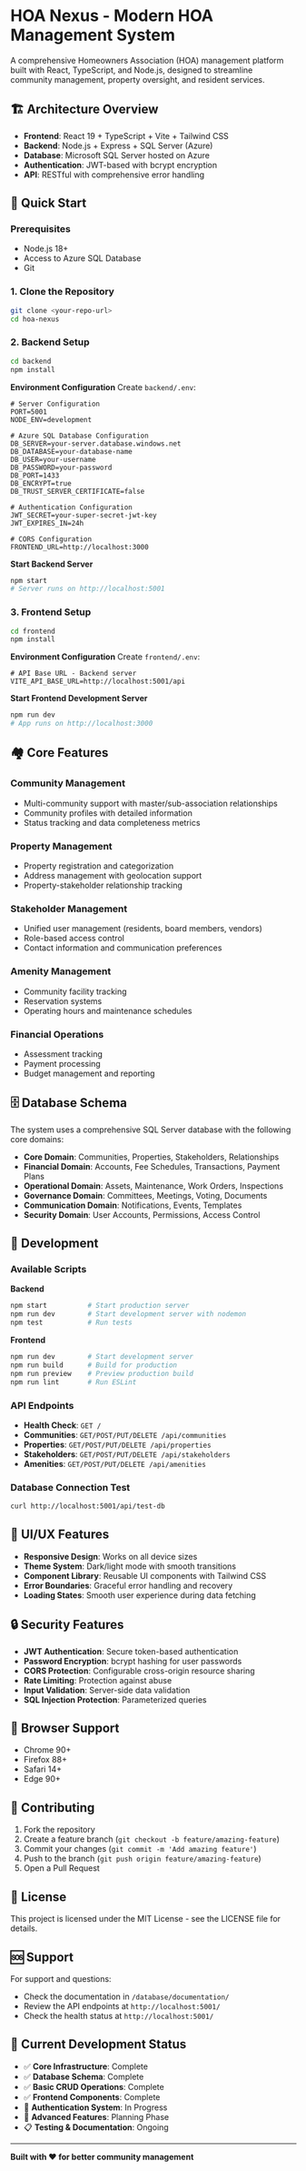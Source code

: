 # HOA Nexus - Modern HOA Management System

A comprehensive Homeowners Association (HOA) management platform built with React, TypeScript, and Node.js, designed to streamline community management, property oversight, and resident services.

## 🏗️ **Architecture Overview**

- **Frontend**: React 19 + TypeScript + Vite + Tailwind CSS
- **Backend**: Node.js + Express + SQL Server (Azure)
- **Database**: Microsoft SQL Server hosted on Azure
- **Authentication**: JWT-based with bcrypt encryption
- **API**: RESTful with comprehensive error handling

## 🚀 **Quick Start**

### **Prerequisites**
- Node.js 18+ 
- Access to Azure SQL Database
- Git

### **1. Clone the Repository**
```bash
git clone <your-repo-url>
cd hoa-nexus
```

### **2. Backend Setup**
```bash
cd backend
npm install
```

**Environment Configuration**
Create `backend/.env`:
```env
# Server Configuration
PORT=5001
NODE_ENV=development

# Azure SQL Database Configuration
DB_SERVER=your-server.database.windows.net
DB_DATABASE=your-database-name
DB_USER=your-username
DB_PASSWORD=your-password
DB_PORT=1433
DB_ENCRYPT=true
DB_TRUST_SERVER_CERTIFICATE=false

# Authentication Configuration
JWT_SECRET=your-super-secret-jwt-key
JWT_EXPIRES_IN=24h

# CORS Configuration
FRONTEND_URL=http://localhost:3000
```

**Start Backend Server**
```bash
npm start
# Server runs on http://localhost:5001
```

### **3. Frontend Setup**
```bash
cd frontend
npm install
```

**Environment Configuration**
Create `frontend/.env`:
```env
# API Base URL - Backend server
VITE_API_BASE_URL=http://localhost:5001/api
```

**Start Frontend Development Server**
```bash
npm run dev
# App runs on http://localhost:3000
```

## 🏘️ **Core Features**

### **Community Management**
- Multi-community support with master/sub-association relationships
- Community profiles with detailed information
- Status tracking and data completeness metrics

### **Property Management**
- Property registration and categorization
- Address management with geolocation support
- Property-stakeholder relationship tracking

### **Stakeholder Management**
- Unified user management (residents, board members, vendors)
- Role-based access control
- Contact information and communication preferences

### **Amenity Management**
- Community facility tracking
- Reservation systems
- Operating hours and maintenance schedules

### **Financial Operations**
- Assessment tracking
- Payment processing
- Budget management and reporting

## 🗄️ **Database Schema**

The system uses a comprehensive SQL Server database with the following core domains:

- **Core Domain**: Communities, Properties, Stakeholders, Relationships
- **Financial Domain**: Accounts, Fee Schedules, Transactions, Payment Plans
- **Operational Domain**: Assets, Maintenance, Work Orders, Inspections
- **Governance Domain**: Committees, Meetings, Voting, Documents
- **Communication Domain**: Notifications, Events, Templates
- **Security Domain**: User Accounts, Permissions, Access Control

## 🔧 **Development**

### **Available Scripts**

**Backend**
```bash
npm start          # Start production server
npm run dev        # Start development server with nodemon
npm test           # Run tests
```

**Frontend**
```bash
npm run dev        # Start development server
npm run build      # Build for production
npm run preview    # Preview production build
npm run lint       # Run ESLint
```

### **API Endpoints**

- **Health Check**: `GET /`
- **Communities**: `GET/POST/PUT/DELETE /api/communities`
- **Properties**: `GET/POST/PUT/DELETE /api/properties`
- **Stakeholders**: `GET/POST/PUT/DELETE /api/stakeholders`
- **Amenities**: `GET/POST/PUT/DELETE /api/amenities`

### **Database Connection Test**
```bash
curl http://localhost:5001/api/test-db
```

## 🎨 **UI/UX Features**

- **Responsive Design**: Works on all device sizes
- **Theme System**: Dark/light mode with smooth transitions
- **Component Library**: Reusable UI components with Tailwind CSS
- **Error Boundaries**: Graceful error handling and recovery
- **Loading States**: Smooth user experience during data fetching

## 🔒 **Security Features**

- **JWT Authentication**: Secure token-based authentication
- **Password Encryption**: bcrypt hashing for user passwords
- **CORS Protection**: Configurable cross-origin resource sharing
- **Rate Limiting**: Protection against abuse
- **Input Validation**: Server-side data validation
- **SQL Injection Protection**: Parameterized queries

## 📱 **Browser Support**

- Chrome 90+
- Firefox 88+
- Safari 14+
- Edge 90+

## 🤝 **Contributing**

1. Fork the repository
2. Create a feature branch (`git checkout -b feature/amazing-feature`)
3. Commit your changes (`git commit -m 'Add amazing feature'`)
4. Push to the branch (`git push origin feature/amazing-feature`)
5. Open a Pull Request

## 📄 **License**

This project is licensed under the MIT License - see the LICENSE file for details.

## 🆘 **Support**

For support and questions:
- Check the documentation in `/database/documentation/`
- Review the API endpoints at `http://localhost:5001/`
- Check the health status at `http://localhost:5001/`

## 🔄 **Current Development Status**

- ✅ **Core Infrastructure**: Complete
- ✅ **Database Schema**: Complete
- ✅ **Basic CRUD Operations**: Complete
- ✅ **Frontend Components**: Complete
- 🔄 **Authentication System**: In Progress
- 🔄 **Advanced Features**: Planning Phase
- 📋 **Testing & Documentation**: Ongoing

---

**Built with ❤️ for better community management**